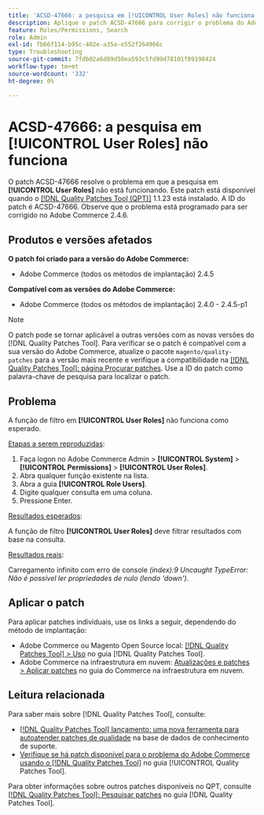 ```yaml
---
title: 'ACSD-47666: a pesquisa em [!UICONTROL User Roles] não funciona'
description: Aplique o patch ACSD-47666 para corrigir o problema do Adobe Commerce em que a função de filtro em [!UICONTROL User Roles] não funciona como esperado.
feature: Roles/Permissions, Search
role: Admin
exl-id: fb66f114-b95c-402e-a35a-e552f264966c
type: Troubleshooting
source-git-commit: 7fdb02a6d89d50ea593c5fd99d78101f89198424
workflow-type: tm+mt
source-wordcount: '332'
ht-degree: 0%

---
```


# ACSD-47666: a pesquisa em **[!UICONTROL User Roles]** não funciona

O patch ACSD-47666 resolve o problema em que a pesquisa em **[!UICONTROL User Roles]** não está funcionando. Este patch está disponível quando o [[!DNL Quality Patches Tool (QPT)]](https://experienceleague.adobe.com/pt-br/docs/commerce-operations/tools/quality-patches-tool/quality-patches-tool-to-self-serve-quality-patches) 1.1.23 está instalado. A ID do patch é ACSD-47666. Observe que o problema está programado para ser corrigido no Adobe Commerce 2.4.6.

## Produtos e versões afetados

**O patch foi criado para a versão do Adobe Commerce:**

* Adobe Commerce (todos os métodos de implantação) 2.4.5

**Compatível com as versões do Adobe Commerce:**

* Adobe Commerce (todos os métodos de implantação) 2.4.0 - 2.4.5-p1

>[!NOTE]
>
>O patch pode se tornar aplicável a outras versões com as novas versões do [!DNL Quality Patches Tool]. Para verificar se o patch é compatível com a sua versão do Adobe Commerce, atualize o pacote `magento/quality-patches` para a versão mais recente e verifique a compatibilidade na [[!DNL Quality Patches Tool]: página Procurar patches](https://experienceleague.adobe.com/tools/commerce-quality-patches/index.html?lang=pt-BR). Use a ID do patch como palavra-chave de pesquisa para localizar o patch.

## Problema

A função de filtro em **[!UICONTROL User Roles]** não funciona como esperado.

<u>Etapas a serem reproduzidas</u>:

1. Faça logon no Adobe Commerce Admin > **[!UICONTROL System]** > **[!UICONTROL Permissions]** > **[!UICONTROL User Roles]**.
1. Abra qualquer função existente na lista.
1. Abra a guia **[!UICONTROL Role Users]**.
1. Digite qualquer consulta em uma coluna.
1. Pressione Enter.

<u>Resultados esperados</u>:

A função de filtro **[!UICONTROL User Roles]** deve filtrar resultados com base na consulta.

<u>Resultados reais</u>:

Carregamento infinito com erro de console _(index):9 Uncaught TypeError: Não é possível ler propriedades de nulo (lendo &#39;down&#39;)_.

## Aplicar o patch

Para aplicar patches individuais, use os links a seguir, dependendo do método de implantação:

* Adobe Commerce ou Magento Open Source local: [[!DNL Quality Patches Tool] > Uso](/help/tools/quality-patches-tool/usage.md) no guia [!DNL Quality Patches Tool].
* Adobe Commerce na infraestrutura em nuvem: [Atualizações e patches > Aplicar patches](https://experienceleague.adobe.com/docs/commerce-cloud-service/user-guide/develop/upgrade/apply-patches.html?lang=pt-BR) no guia do Commerce na infraestrutura em nuvem. 

## Leitura relacionada

Para saber mais sobre [!DNL Quality Patches Tool], consulte:

* [[!DNL Quality Patches Tool] lançamento: uma nova ferramenta para autoatender patches de qualidade](https://experienceleague.adobe.com/pt-br/docs/commerce-operations/tools/quality-patches-tool/quality-patches-tool-to-self-serve-quality-patches) na base de dados de conhecimento de suporte.
* [Verifique se há patch disponível para o problema do Adobe Commerce usando o  [!DNL Quality Patches Tool]](/help/tools/quality-patches-tool/patches-available-in-qpt/check-patch-for-magento-issue-with-magento-quality-patches.md) no guia [!UICONTROL Quality Patches Tool].


Para obter informações sobre outros patches disponíveis no QPT, consulte [[!DNL Quality Patches Tool]: Pesquisar patches](https://experienceleague.adobe.com/tools/commerce-quality-patches/index.html?lang=pt-BR) no guia [!DNL Quality Patches Tool].

